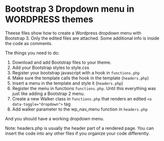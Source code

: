 Bootstrap 3 Dropdown menu in WORDPRESS themes
=============================================

Theese files show how to create a Wordpress dropdown menu with Bootstrap 3.
Only the edited files are attached. Some additional info is inside the code as comments.

The things you need to do:

1. Download and add Bootstrap files to your theme.
2. Add your Bootstrap styles to style.css
3. Register your bootstrap javascript with a hook in `functions.php` 
4. Make sure the template calls the hook in the template (`headers.php`)
5. Insert a menu in the template and style it (`headers.php`)
6. Register the menu in functions `functions.php`. 
Until this everything was just like adding a Bootstrap 2 menu.
7. Create a new Walker class in `functions.php` that renders an edited `<a data-toggle="dropdown">` tag
8. Add walker parameter to the wp_nav_menu function in `headers.php` 

And you should have a working dropdown menu. 

Note: headers.php is usually the header part of a rendered page. 
You can insert the code into any other files if you organize your code differently.
